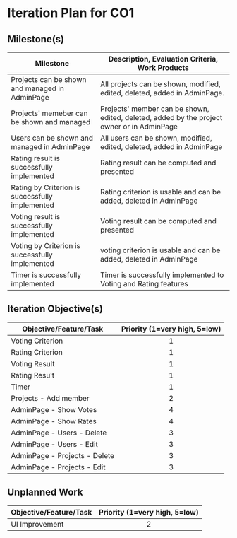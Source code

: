 # Iteration Plan for CO1

## Milestone(s)

| Milestone | Description, Evaluation Criteria, Work Products |
|-----------|-----------------------------------------|
|  Projects can be shown and managed in AdminPage  | All projects can be shown, modified, edited, deleted, added in AdminPage. |
|  Projects' memeber can be shown and managed  | Projects' member can be shown, edited, deleted, added by the project owner or in AdminPage |
|  Users can be shown and managed in AdminPage  | All users can be shown, modified, edited, deleted, added in AdminPage |
|  Rating result is successfully implemented  | Rating result can be computed and presented |
|  Rating by Criterion is successfully implemented  | Rating criterion is usable and can be added, deleted in AdminPage |
|  Voting result is successfully implemented  | Voting result can be computed and presented |
|  Voting by Criterion is successfully implemented  | voting criterion is usable and can be added, deleted in AdminPage |
|  Timer is successfully implemented  | Timer is successfully implemented to Voting and Rating features |



## Iteration Objective(s)

| Objective/Feature/Task | Priority (1=very high, 5=low) |
|------------------------|:-----------------------------:|
| Voting Criterion | 1 |
| Rating Criterion | 1 |
| Voting Result | 1 |
| Rating Result | 1 |
| Timer | 1 |
| Projects - Add member | 2 |
| AdminPage - Show Votes | 4 |
| AdminPage - Show Rates | 4 |
| AdminPage - Users - Delete | 3 |
| AdminPage - Users - Edit | 3 |
| AdminPage - Projects - Delete | 3 |
| AdminPage - Projects - Edit | 3 |




## Unplanned Work


| Objective/Feature/Task | Priority (1=very high, 5=low) |
|------------------------|:-----------------------------:|
| UI Improvement | 2 |

